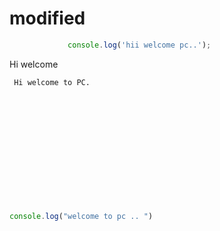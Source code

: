 # modified

 ```javascript
              console.log('hii welcome pc..');
  ```

 Hi welcome 
<div id="editor123" style="height: 200px; width: 500px">
       
     Hi welcome to PC.  
    
 </div>

<div id="editor" style="height: 200px; width: 500px"> 
 
 ```javascript
 console.log("welcome to pc .. ")
 ```
 
</div>
